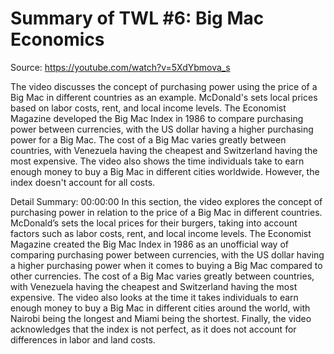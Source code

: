 # Summary of TWL #6: Big Mac Economics

Source: https://youtube.com/watch?v=5XdYbmova_s

The video discusses the concept of purchasing power using the price of a Big Mac in different countries as an example. McDonald's sets local prices based on labor costs, rent, and local income levels. The Economist Magazine developed the Big Mac Index in 1986 to compare purchasing power between currencies, with the US dollar having a higher purchasing power for a Big Mac. The cost of a Big Mac varies greatly between countries, with Venezuela having the cheapest and Switzerland having the most expensive. The video also shows the time individuals take to earn enough money to buy a Big Mac in different cities worldwide. However, the index doesn't account for all costs.

Detail Summary: 
00:00:00
In this section, the video explores the concept of purchasing power in relation to the price of a Big Mac in different countries. McDonald’s sets the local prices for their burgers, taking into account factors such as labor costs, rent, and local income levels. The Economist Magazine created the Big Mac Index in 1986 as an unofficial way of comparing purchasing power between currencies, with the US dollar having a higher purchasing power when it comes to buying a Big Mac compared to other currencies. The cost of a Big Mac varies greatly between countries, with Venezuela having the cheapest and Switzerland having the most expensive. The video also looks at the time it takes individuals to earn enough money to buy a Big Mac in different cities around the world, with Nairobi being the longest and Miami being the shortest. Finally, the video acknowledges that the index is not perfect, as it does not account for differences in labor and land costs.

